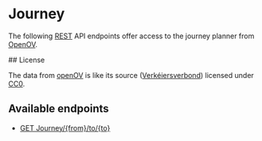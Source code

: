 # Journey
The following [REST](https://en.wikipedia.org/wiki/Representational_state_transfer) API endpoints offer access to the journey planner from [OpenOV](http://openov.nl).

## License

The data from [openOV](http://openov.nl) is like its source ([Verkéiersverbond](https://data.public.lu/en/datasets/horaires-et-arrets-des-transport-publics/)) licensed under [CC0](https://creativecommons.org/publicdomain/zero/1.0/).

## Available endpoints

- [GET Journey/{from}/to/{to}](/RESTAPIs/Journey/planner.md)
